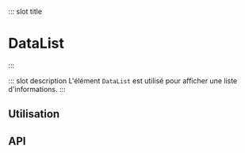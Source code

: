 ::: slot title
# DataList
:::

::: slot description
L'élément `DataList` est utilisé pour afficher une liste d'informations.
:::

## Utilisation

<DocExample
  eager
  file="elements/data-list/examples/data-list"
/>

## API

<DocApi
  :value="['DataList', 'DataListItem']"
  :api="{
    DataList: {
      props: [{
        name: 'list',
        defaultValue: 'undefined',
        type: 'DataListItem[]',
        description: 'La liste à afficher.'
      },
      {
        name: 'icons',
        defaultValue: 'undefined',
        type: 'DataListIcons',
        description: 'La liste des différentes icônes à afficher.'
      },
      {
        name: 'list-title',
        type: 'string',
        defaultValue: 'undefined',
        description: 'Le titre de la liste.'
      },
      {
        name: 'title-class',
        type: 'string',
        defaultValue: '\'mb-3 headline\'',
        description: 'Les classes à appliquer sur le titre de la liste.'
      },
      {
        name: 'row',
        type: 'boolean',
        defaultValue: 'false',
        description: 'Affiche les items de la liste horizontalement.'
      },
      {
        name: 'vuetify-options',
        type: 'Options',
        defaultValue: 'undefined',
        description: 'Personnalisation des composants Vuetify en utilisant la directive `customizable`.'
      }],
      slots: [{
        name: 'icon',
        description: 'Slot pour remplacer l\'icône par défaut.'
      },
      {
        name: 'tooltip',
        description: 'Slot pour remplacer le contenu du tooltip.'
      }]
    },
    DataListItem: {
      props: [{
        name: 'label',
        type: 'string',
        defaultValue: 'undefined',
        description: 'Le label de la valeur.'
      },
      {
        name: 'value',
        type: 'string',
        defaultValue: 'undefined',
        description: 'La valeur a afficher.'
      },
      {
        name: 'placeholder',
        type: 'string',
        defaultValue: '\'…\'',
        description: 'Le texte à afficher lorsqu\'il n\'y a pas de valeur.'
      },
      {
        name: 'chip',
        type: 'boolean',
        defaultValue: 'false',
        description: 'Affiche la valeur dans un élément `VChip`.'
      },
      {
        name: 'icon',
        type: 'string',
        defaultValue: 'undefined',
        description: 'Icône SVG à afficher.'
      },
      {
        name: 'vuetify-options',
        type: 'Options',
        defaultValue: 'undefined',
        description: 'Personnalisation des composants Vuetify en utilisant la directive `customizable`.'
      }],
      slots: [{
        name: 'icon',
        description: 'Slot pour remplacer l\'icône.'
      },
      {
        name: 'value',
        description: 'Slot pour remplacer le contenu de l\'item.'
      }]
    }
  }"
/>
<!-- 
## Exemples

### Tooltip masqué

Vous pouvez masquer le tooltip en utilisant la propriété `hide-tooltip`.

<DocExample file="elements/copy-btn/examples/copy-btn-no-tooltip" />

### Utilisation des slots

Vous pouvez utiliser les slots pour personnaliser l'icône ainsi que le contenu du tooltip.

<DocExample file="elements/copy-btn/examples/copy-btn-slots" />

### Personnalisation des composants Vuetify

Grâce à la directive `customizable`, il est possible de personnaliser les composants `VMenu`, `VBtn` et `VIcon` contenus dans `CopyBtn`.

<DocExample file="elements/copy-btn/examples/copy-btn-vuetify-options" /> -->
